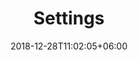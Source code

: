 ---
title: "Settings"
date: 2018-12-28T11:02:05+06:00
icon: "ti-settings"
description: "Lorem ipsum dolor sit amet ipsum dolor sit amet ipsum dolor sit amet"
type : "docs"
---